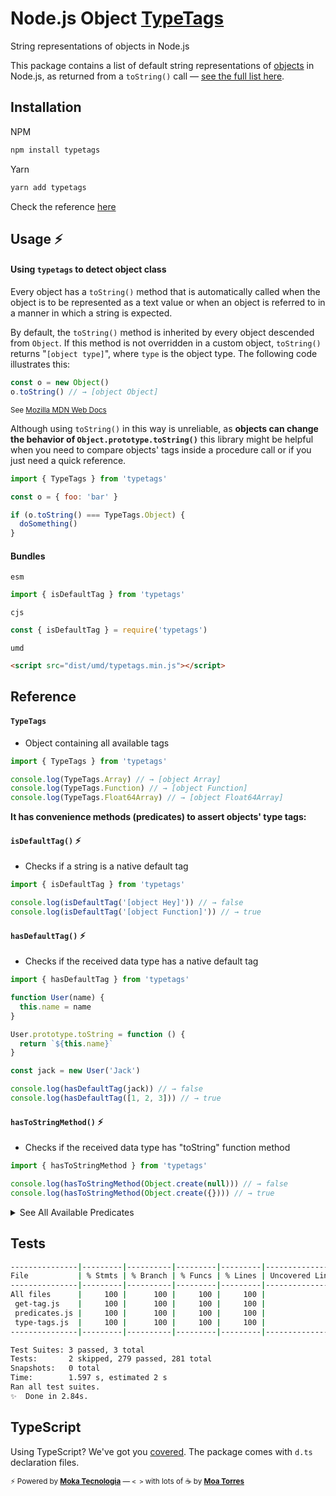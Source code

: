 # Node.js Object [TypeTags](https://github.com/moatorres/typetags)

String representations of objects in Node.js

This package contains a list of default string representations of [objects](https://developer.mozilla.org/en-US/docs/Web/JavaScript/Reference) in Node.js, as returned from a `toString()` call — [see the full list here](https://github.com/moatorres/typetags/blob/master/lib/type-tags.js).

## Installation

NPM

```sh
npm install typetags
```

Yarn

```sh
yarn add typetags
```

Check the reference [here](https://github.com/moatorres/typetags#reference)

## Usage ⚡️

#### Using `typetags` to detect object class

Every object has a `toString()` method that is automatically called when the object is to be represented as a text value or when an object is referred to in a manner in which a string is expected.

By default, the `toString()` method is inherited by every object descended from `Object`. If this method is not overridden in a custom object, `toString()` returns "`[object type]`", where `type` is the object type. The following code illustrates this:

```js
const o = new Object()
o.toString() // → [object Object]
```

<sup>See [Mozilla MDN Web Docs](https://developer.mozilla.org/en-US/docs/Web/JavaScript/Reference/Global_Objects/Object/toString#description)</sup>

Although using `toString()` in this way is unreliable, as **objects can change the behavior of `Object.prototype.toString()`** this library might be helpful when you need to compare objects' tags inside a procedure call or if you just need a quick reference.

```js
import { TypeTags } from 'typetags'

const o = { foo: 'bar' }

if (o.toString() === TypeTags.Object) {
  doSomething()
}
```

#### Bundles

`esm`

```js
import { isDefaultTag } from 'typetags'
```

`cjs`

```js
const { isDefaultTag } = require('typetags')
```

`umd`

```html
<script src="dist/umd/typetags.min.js"></script>
```

## Reference

#### `TypeTags`

- Object containing all available tags

```js
import { TypeTags } from 'typetags'

console.log(TypeTags.Array) // → [object Array]
console.log(TypeTags.Function) // → [object Function]
console.log(TypeTags.Float64Array) // → [object Float64Array]
```

**It has convenience methods (predicates) to assert objects' type tags:**

#### `isDefaultTag()` ⚡️

- Checks if a string is a native default tag

```js
import { isDefaultTag } from 'typetags'

console.log(isDefaultTag('[object Hey]')) // → false
console.log(isDefaultTag('[object Function]')) // → true
```

#### `hasDefaultTag()` ⚡️

- Checks if the received data type has a native default tag

```js
import { hasDefaultTag } from 'typetags'

function User(name) {
  this.name = name
}

User.prototype.toString = function () {
  return `${this.name}`
}

const jack = new User('Jack')

console.log(hasDefaultTag(jack)) // → false
console.log(hasDefaultTag([1, 2, 3])) // → true
```

#### `hasToStringMethod()` ⚡️

- Checks if the received data type has "toString" function method

```js
import { hasToStringMethod } from 'typetags'

console.log(hasToStringMethod(Object.create(null))) // → false
console.log(hasToStringMethod(Object.create({}))) // → true
```

<details>
  <summary>See All Available Predicates</summary>

#### `String → Boolean`

##### `isAggregateErrorTag()` ⚡️

- Checks if _value_ is a default `AggregateError` typetag

```js
const { isAggregateErrorTag } = require('typetags')

let err = new AggregateError([])

console.log(isAggregateErrorTag('[object Error]')) // → true
console.log(isAggregateErrorTag('[object Function]')) // → false
```

##### `isArgumentsTag()` ⚡️

- Checks if _value_ is a default `arguments` typetag

```js
const { isArgumentsTag } = require('typetags')

console.log(isArgumentsTag('[object Error]')) // → false
console.log(isArgumentsTag('[object Arguments]')) // → true
```

##### `isArrayTag()` ⚡️

- Checks if _value_ is a default `Array` typetag

```js
const { isArrayTag } = require('typetags')

console.log(isArrayTag(Object.create(null))) // → false
console.log(isArrayTag(Object.create({}))) // → true
```

##### `isArrayBufferTag()` ⚡️

- Checks if _value_ is a default `ArrayBuffer` typetag

```js
const { isArrayBufferTag } = require('typetags')

console.log(isArrayBufferTag('[object Error]')) // → false
console.log(isArrayBufferTag('[object ArrayBuffer]')) // → true
```

##### `isAsyncFunctionTag()` ⚡️

- Checks if _value_ is a default `AsyncFunction` typetag

```js
const { isAsyncFunctionTag } = require('typetags')

let fn = async () => 'oh, hi!'

console.log(isAsyncFunctionTag(fn.toString())) // → false
console.log(isAsyncFunctionTag('[object AsyncFunction]')) // → true
```

##### `isAtomicsTag()` ⚡️

- Checks if _value_ is a default `Atomics` typetag

```js
const { isAtomicsTag } = require('typetags')

console.log(isAtomicsTag('[object Error]')) // → false
console.log(isAtomicsTag('[object Atomics]')) // → true
```

##### `isBigIntTag()` ⚡️

- Checks if _value_ is a default `BigInt` typetag

```js
const { isBigIntTag } = require('typetags')

console.log(isBigIntTag('[object BigInt]')) // → true
console.log(isBigIntTag('[object BigInt64Array]')) // → true
```

##### `isBigInt64ArrayTag()` ⚡️

- Checks if _value_ is a default `BigInt64Array` typetag

```js
const { isBigInt64ArrayTag } = require('typetags')

console.log(isBigInt64ArrayTag('[object Error]')) // → false
console.log(isBigInt64ArrayTag('[object BigInt64Array]')) // → true
```

##### `isBigUint64ArrayTag()` ⚡️

- Checks if _value_ is a default `BigUint64Array` typetag

```js
const { isBigUint64ArrayTag } = require('typetags')

console.log(isBigUint64ArrayTag('[object Error]')) // → false
console.log(isBigUint64ArrayTag('[object BigUint64Array]')) // → true
```

##### `isBooleanTag()` ⚡️

- Checks if _value_ is a default `Boolean` typetag

```js
const { isBooleanTag } = require('typetags')

console.log(isBooleanTag('[object Error]')) // → false
console.log(isBooleanTag('[object Boolean]')) // → true
```

##### `isDataViewTag()` ⚡️

- Checks if _value_ is a default `DataView` typetag

```js
const { isDataViewTag } = require('typetags')

console.log(isDataViewTag('[object Error]')) // → false
console.log(isDataViewTag('[object DataView]')) // → true
```

##### `isDateTag()` ⚡️

- Checks if _value_ is a default `Date` typetag

```js
const { isDateTag } = require('typetags')

console.log(isDateTag('[object Error]')) // → false
console.log(isDateTag('[object Date]')) // → true
```

##### `isErrorTag()` ⚡️

- Checks if _value_ is a default `Error` typetag

```js
const { isErrorTag, TypeTags } = require('typetags')

console.log(isErrorTag('[object Error]')) // → true
console.log(isErrorTag(TypeTags.TypeError)) // → true
```

##### `isEvalErrorTag()` ⚡️

- Checks if _value_ is a default `EvalError` typetag

```js
const { isEvalErrorTag } = require('typetags')

console.log(isEvalErrorTag('[object Error]')) // → false
console.log(isEvalErrorTag('[object EvalError]')) // → false
```

##### `isFinalizationRegistryTag()` ⚡️

- Checks if _value_ is a default `FinalizationRegistry` typetag

```js
const { isFinalizationRegistryTag } = require('typetags')

console.log(isFinalizationRegistryTag('[object Error]')) // → false
console.log(isFinalizationRegistryTag('[object FinalizationRegistry]')) // → true
```

##### `isFloat32ArrayTag()` ⚡️

- Checks if _value_ is a default `Float32Array` typetag

```js
const { isFloat32ArrayTag } = require('typetags')

console.log(isFloat32ArrayTag('[object Error]')) // → false
console.log(isFloat32ArrayTag('[object Float32Array]')) // → true
```

##### `isFloat64ArrayTag()` ⚡️

- Checks if _value_ is a default `arguments` typetag

```js
const { isFloat64ArrayTag } = require('typetags')

console.log(isFloat64ArrayTag('[object Error]')) // → false
console.log(isFloat64ArrayTag('[object Float64Array]')) // → true
```

##### `isFunctionTag()` ⚡️

- Checks if _value_ is a default `Function` typetag

```js
const { isFunctionTag } = require('typetags')

let fn = () => 'hey!'

console.log(isFunctionTag(fn.toString())) // → false
console.log(isFunctionTag(Object.prototype.toString.call(fn))) // → true
```

##### `isGeneratorTag()` ⚡️

- Checks if _value_ is a default `Generator` typetag

```js
const { isGeneratorTag } = require('typetags')

function* gene() {
  yield 1
}

let gen = gene()
let tag = Object.prototype.toString.call(gen)

console.log(isGeneratorTag(tag)) // → true
console.log(isGeneratorTag('[object GeneratorFunction]')) // → false
```

##### `isGeneratorFunctionTag()` ⚡️

- Checks if _value_ is a default `GeneratorFunction` typetag

```js
const { isGeneratorFunctionTag } = require('typetags')

function* gene() {
  yield 1
}

let res = Object.prototype.toString.call(gene)

console.log(isGeneratorFunctionTag(gene.toString())) // → false
console.log(isGeneratorFunctionTag(res)) // → true
```

##### `isGlobalThisTag()` ⚡️

- Checks if _value_ is a default `globalThis` typetag

```js
const { isGlobalThisTag } = require('typetags')

console.log(isGlobalThisTag('[object GlobalThis]')) // → false
console.log(isGlobalThisTag('[object Window]')) // → true
```

##### `isInfinityTag()` ⚡️

- Checks if _value_ is a default `Infinity` typetag

```js
const { isInfinityTag } = require('typetags')

console.log(isInfinityTag('[object Number]')) // → true
console.log(isInfinityTag('[object Infinity]')) // → false
```

##### `isInt8ArrayTag()` ⚡️

- Checks if _value_ is a default `Int8Array` typetag

```js
const { isInt8ArrayTag } = require('typetags')

console.log(isInt8ArrayTag('[object Error]')) // → false
console.log(isInt8ArrayTag('[object Int8Array]')) // → true
```

##### `isInt16ArrayTag()` ⚡️

- Checks if _value_ is a default `Int16Array` typetag

```js
const { isInt16ArrayTag } = require('typetags')

console.log(isInt16ArrayTag('[object Error]')) // → false
console.log(isInt16ArrayTag('[object Int16Array]')) // → true
```

##### `isInt32ArrayTag()` ⚡️

- Checks if _value_ is a default `Int32Array` typetag

```js
const { isInt32ArrayTag } = require('typetags')

console.log(isInt32ArrayTag('[object Number]')) // → false
console.log(isInt32ArrayTag('[object Int32Array]')) // → true
```

##### `isIntlTag()` ⚡️

- Checks if _value_ is a default `Intl` typetag

```js
const { isIntlTag } = require('typetags')

console.log(isIntlTag('[object Intl]')) // → true
console.log(isIntlTag('[object Intl.Collator]')) // → true
console.log(isIntlTag(TypeTags['Intl.Module'])) // → true
```

##### `isIntlCollatorTag()` ⚡️

- Checks if _value_ is a default `Intl.Collator` typetag

```js
const { isIntlCollatorTag } = require('typetags')

console.log(isIntlCollatorTag('[object Error]')) // → false
console.log(isIntlCollatorTag('[object IntlCollator]')) // → true
```

##### `isIntlDateTimeFormatTag()` ⚡️

- Checks if _value_ is a default `Intl.DateTimeFormat` typetag

```js
const { isIntlDateTimeFormatTag } = require('typetags')

console.log(isIntlDateTimeFormatTag('[object Intl]')) // → false
console.log(isIntlDateTimeFormatTag('[object Intl.DateTimeFormat]')) // → true
```

##### `isIntlListFormatTag()` ⚡️

- Checks if _value_ is a default `Intl.ListFormat` typetag

```js
const { isIntlListFormatTag } = require('typetags')

console.log(isIntlListFormatTag('[object Intl]')) // → false
console.log(isIntlListFormatTag('[object Intl.ListFormat]')) // → true
```

##### `isIntlLocaleTag()` ⚡️

- Checks if _value_ is a default `Intl.Locale` typetag

```js
const { isIntlLocaleTag } = require('typetags')

console.log(isIntlLocaleTag('[object Intl]')) // → false
console.log(isIntlLocaleTag('[object Intl.Locale]')) // → true
```

##### `isIntlNumberFormatTag()` ⚡️

- Checks if _value_ is a default `Intl.NumberFormat` typetag

```js
const { isIntlNumberFormatTag } = require('typetags')

console.log(isIntlNumberFormatTag('[object Intl]')) // → false
console.log(isIntlNumberFormatTag('[object Intl.NumberFormat]')) // → true
```

##### `isIntlPluralRulesTag()` ⚡️

- Checks if _value_ is a default `Intl.PluralRules` typetag

```js
const { isIntlPluralRulesTag } = require('typetags')

let intl = new Intl.PluralRules('en')

console.log(isIntlPluralRulesTag('[object Intl]')) // → false
console.log(isIntlPluralRulesTag(intl.toString())) // → true
```

##### `isIntlRelativeTimeFormatTag()` ⚡️

- Checks if _value_ is a default `Intl.RelativeTimeFormat` typetag

```js
const { isIntlRelativeTimeFormatTag } = require('typetags')

let intl = new Intl.RelativeTimeFormat('en')

console.log(isIntlRelativeTimeFormatTag(intl.toString())) // → true
console.log(isIntlRelativeTimeFormatTag('[object Intl]')) // → false
```

##### `isJsonTag()` ⚡️

- Checks if _value_ is a default `JSON` typetag

```js
const { isJsonTag } = require('typetags')

console.log(isJsonTag(JSON.toString())) // → true
console.log(isJsonTag('[object Json]')) // → false
```

##### `isMapTag()` ⚡️

- Checks if _value_ is a default `Map` typetag

```js
const { isMapTag } = require('typetags')

console.log(isMapTag('[object Error]')) // → false
console.log(isMapTag('[object Map]')) // → true
```

##### `isMathTag()` ⚡️

- Checks if _value_ is a default `Math` typetag

```js
const { isMathTag } = require('typetags')

let number = Math.random()

console.log(isMathTag(number.toString())) // → false
console.log(isMathTag(Math.toString())) // → true
```

##### `isNaNTag()` ⚡️

- Checks if _value_ is a default `NaN` typetag

```js
const { isNaNTag } = require('typetags')

console.log(isNaNTag('[object NaN]')) // → false
console.log(isNaNTag('[object Number]')) // → true
```

##### `isNullTag()` ⚡️

- Checks if _value_ is a default `Null` typetag

```js
const { isNullTag } = require('typetags')

console.log(isNullTag(null)) // → false
console.log(isNullTag('[object Null]')) // → true
```

##### `isNumberTag()` ⚡️

- Checks if _value_ is a default `Number` typetag

```js
const { isNumberTag } = require('typetags')

let num = 1

console.log(isNumberTag(num.toString())) // → false
console.log(isNumberTag('[object Number]')) // → true
```

##### `isObjectTag()` ⚡️

- Checks if _value_ is a default Object typetag

```js
const { isObjectTag } = require('typetags')

let o = { name: 'typetags' }

console.log(isObjectTag(o.toString())) // → true
console.log(isObjectTag('[object Object]')) // → true
```

##### `isProcessTag()` ⚡️

- Checks if _value_ is a default `process` typetag

```js
const { isProcessTag } = require('typetags')

console.log(isProcessTag(process.toString())) // → true
console.log(isProcessTag('[object Process]')) // → false
```

##### `isPromiseTag()` ⚡️

- Checks if _value_ is a default `Promise` typetag

```js
const { isPromiseTag } = require('typetags')

let getUser = new Promise((r) => r)
let wtf = WebAssembly.instantiate(
  new Uint8Array([0x00, 0x61, 0x73, 0x6d, 0x01, 0x00, 0x00, 0x00])
)

console.log(isPromiseTag(wtf.toString())) // → true
console.log(isPromiseTag(getUser.toString())) // → true
```

##### `isRangeErrorTag()` ⚡️

- Checks if _value_ is a default `RangeError` typetag

```js
const { isRangeErrorTag } = require('typetags')

let err = new RangeError('bam')

console.log(isRangeErrorTag(err.toString())) // → false
console.log(isRangeErrorTag('[object Error]')) // → true
console.log(isRangeErrorTag('[object RangeError]')) // → false
```

##### `isReferenceErrorTag()` ⚡️

- Checks if _value_ is a default `ReferenceError` typetag

```js
const { isReferenceErrorTag } = require('typetags')

let err = new ReferenceError('oops')

console.log(isReferenceErrorTag(err.toString())) // → false
console.log(isReferenceErrorTag('[object Error]')) // → true
console.log(isReferenceErrorTag('[object ReferenceError]')) // → false
```

##### `isRegExpTag()` ⚡️

- Checks if _value_ is a default `RegExp` typetag

```js
const { isRegExpTag } = require('typetags')

let regex = new RegExp('')

console.log(isRegExpTag(regex.toString())) // → false
console.log(isRegExpTag('[object RegExp]')) // → true
```

##### `isSetTag()` ⚡️

- Checks if _value_ is a default `Set` typetag

```js
const { isSetTag } = require('typetags')

let mySet = new Set([1])

console.log(isSetTag('[object Set]')) // → true
console.log(isSetTag(mySet.toString())) // → true
```

##### `isSharedArrayBufferTag()` ⚡️

- Checks if _value_ is a default `SharedArrayBuffer` typetag

```js
const { isSharedArrayBufferTag } = require('typetags')

let arr = new SharedArrayBuffer(1024)

console.log(isSharedArrayBufferTag(arr.toString())) // → true
console.log(isSharedArrayBufferTag('[object Array]')) // → false
```

##### `isStringTag()` ⚡️

- Checks if _value_ is a default `String` typetag

```js
const { isStringTag } = require('typetags')

let str = 'hey'

console.log(isStringTag(str.toString())) // → false
console.log(isStringTag('[object String]')) // → true
```

##### `isSymbolTag()` ⚡️

- Checks if _value_ is a default `Symbol` typetag

```js
const { isSymbolTag, getTag } = require('typetags')

let sym = Symbol('1')
let tag = getTag(sym)

console.log(isSymbolTag(tag)) // → true
console.log(isSymbolTag(sym.toString())) // → false
```

##### `isSyntaxErrorTag()` ⚡️

- Checks if _value_ is a default `SyntaxError` typetag

```js
const { isSyntaxErrorTag } = require('typetags')

let err = new SyntaxError()

console.log(isSyntaxErrorTag(err.toString())) // → false
console.log(isSyntaxErrorTag('[object Error]')) // → true
```

##### `isTypeErrorTag()` ⚡️

- Checks if _value_ is a default `TypeError` typetag

```js
const { isTypeErrorTag, getTag } = require('typetags')

let err = new TypeError()

console.log(isTypeErrorTag(getTag(err))) // → true
console.log(isTypeErrorTag(err.toString())) // → false
```

##### `isUint8ArrayTag()` ⚡️

- Checks if _value_ is a default `Uint8Array` typetag

```js
const { isUint8ArrayTag, getTag } = require('typetags')

let uint = new Uint8Array()

console.log(isUint8ArrayTag(uint.toString())) // → false
console.log(isUint8ArrayTag(getTag(uint))) // → true
```

##### `isUint8ClampedArrayTag()` ⚡️

- Checks if _value_ is a default `Uint8ClampedArray` typetag

```js
const { isUint8ClampedArrayTag, getTag } = require('typetags')

let clamped = new Uint8ClampedArray()

console.log(isUint8ClampedArrayTag(clamped.toString())) // → false
console.log(isUint8ClampedArrayTag(getTag(clamped))) // → true
```

##### `isUint16ArrayTag()` ⚡️

- Checks if _value_ is a default `Uint16Array` typetag

```js
const { isUint16ArrayTag } = require('typetags')

let uint = new Uint16Array()

console.log(isUint16ArrayTag(uint.toString())) // → false
console.log(isUint16ArrayTag('[object Uint16Array]')) // → true
```

##### `isUint32ArrayTag()` ⚡️

- Checks if _value_ is a default `Uint32Array` typetag

```js
const { isUint32ArrayTag } = require('typetags')

let uint = new Uint32Array()

console.log(isUint32ArrayTag(uint.toString())) // → false
console.log(isUint32ArrayTag('[object Uint32Array]')) // → true
```

##### `isUndefinedTag()` ⚡️

- Checks if _value_ is a default `Undefined` typetag

```js
const { isUndefinedTag } = require('typetags')

let nada = undefined
let tag = getTag(nada) // → [object Undefined]

console.log(isUndefinedTag(hey.toString())) // → TypeError
console.log(isUndefinedTag(tag)) // → true
```

##### `isURIErrorTag()` ⚡️

- Checks if _value_ is a default `URIError` typetag

```js
const { isURIErrorTag } = require('typetags')

console.log(isURIErrorTag('[object Error]')) // → true
console.log(isURIErrorTag(URIError.toString())) // → false
```

##### `isWeakMapTag()` ⚡️

- Checks if _value_ is a default `WeakMap` typetag

```js
const { isWeakMapTag, getTag } = require('typetags')

let weakmap = new WeakMap()
let tag = getTag(weakmap)

console.log(isWeakMapTag(weakmap.toString())) // → false
console.log(isWeakMapTag(tag)) // → true
```

##### `isWeakRefTag()` ⚡️

- Checks if _value_ is a default `WeakRef` typetag

```js
const { isWeakRefTag } = require('typetags')

let weakref = new WeakRef({})
let tag = getTag(weakref)

console.log(isWeakRefTag(weakref.toString())) // → false
console.log(isWeakRefTag(tag)) // → true
```

##### `isWeakSetTag()` ⚡️

- Checks if _value_ is a default `WeakSet` typetag

```js
const { isWeakSetTag } = require('typetags')

let weakset = new WeakSet()

console.log(isWeakSetTag(weakset.toString())) // → true
console.log(isWeakSetTag('[object WeakSet]')) // → true
```

##### `isWasmTag()` ⚡️

- Checks if _value_ is a default `WebAssembly` typetag

```js
const { isWebAssemblyTag, TypeTags } = require('typetags')

let wasm = new WebAssembly.Table({ initial: 1, element: 'anyfunc' })

console.log(isWebAssemblyTag(wasm.toString())) // → true
console.log(isWebAssemblyTag(TypeTags['WebAssembly.Module'])) // → true
```

##### `isWasmModuleTag()` ⚡️

- Checks if _value_ is a default `WebAssembly.Module` typetag

```js
const { isWasmModuleTag } = require('typetags')

let wsmod = new WebAssembly.Module(
  new Uint8Array([0x00, 0x61, 0x73, 0x6d, 0x01, 0x00, 0x00, 0x00])
)

console.log(isWasmModuleTag(wsmod.toString())) // → true
console.log(isWasmModuleTag('[object WebAssembly]')) // → false
```

##### `isWasmGlobalTag()` ⚡️

- Checks if _value_ is a default `WebAssembly.Global` typetag

```js
const { isArgumentsTag } = require('typetags')

let wg = new WebAssembly.Global({ value: 'i32', mutable: true }, 0)

console.log(isArgumentsTag(wg.toString())) // → true
console.log(isArgumentsTag('[object WebAssembly.Global]')) // → true
```

##### `isWasmInstanceTag()` ⚡️

- Checks if _value_ is a default `WebAssembly.Instance` typetag

```js
const { isWasmInstanceTag, TypeTags } = require('typetags')

let bytes = new Uint8Array([0x00, 0x61, 0x73, 0x6d, 0x01, 0x00, 0x00, 0x00])
let wsmod = new WebAssembly.Module(bytes)
let instance = new WebAssembly.Instance(wsmod, {})

console.log(isWasmInstanceTag(instance.toString())) // → true
console.log(isWasmInstanceTag(TypeTags.WebAssembly)) // → false
```

##### `isWasmMemoryTag()` ⚡️

- Checks if _value_ is a default `WebAssembly.Memory` typetag

```js
const { isWasmMemoryTag } = require('typetags')

let memo = new WebAssembly.Memory({ initial: 1, max: 10 })

console.log(isWasmMemoryTag(memo.toString())) // → true
console.log(isWasmMemoryTag('[object WebAssembly]')) // → false
```

##### `isWasmTableTag()` ⚡️

- Checks if _value_ is a default `WebAssembly.Table` typetag

```js
const { isWasmTableTag, getTag } = require('typetags')

let table = new WebAssembly.Table({ initial: 1, element: 'anyfunc' })
let tag = getTag(table)

console.log(isWasmTableTag(tag)) // → true
console.log(isWasmTableTag(table.toString())) // → true
```

##### `isWasmCompileErrorTag()` ⚡️

- Checks if _value_ is a default `WebAssembly.CompileError` typetag

```js
const { isWasmCompileErrorTag, TypeTags } = require('typetags')

let tag = TypeTags['WebAssembly.CompileError']

console.log(isWasmCompileErrorTag(tag)) // → true
console.log(isWasmCompileErrorTag('[object Error]')) // → true
```

##### `isWasmLinkErrorTag()` ⚡️

- Checks if _value_ is a default `WebAssembly.LinkError` typetag

```js
const { isWasmLinkErrorTag } = require('typetags')

let err = new WebAssembly.LinkError('123')
// err.toString() => LinkError: 123

console.log(isWasmLinkErrorTag(err.toString())) // → false
console.log(isWasmLinkErrorTag('[object Error]')) // → true
```

##### `isWasmRuntimeErrorTag()` ⚡️

- Checks if _value_ is a default `WebAssembly.RuntimeError` typetag

```js
const { isWasmRuntimeErrorTag, getTag } = require('typetags')

let err = new WebAssembly.RuntimeError()
// err.toString() => [object Error]

console.log(isWasmRuntimeErrorTag(err.toString())) // → true
console.log(isWasmRuntimeErrorTag(getTag(err))) // → true
```

##### `isWindowTag()` ⚡️

- Checks if _value_ is a default `Window` typetag

```js
const { isWindowTag } = require('typetags')

let tag = globalThis.toString() // depends on environment

console.log(isWindowTag(tag)) // → false
console.log(isWindowTag('[object Window]')) // → true
```

##### `isWorkerTag()` ⚡️

- Checks if _value_ is a default `Worker` typetag

```js
const { isWorkerTag } = require('typetags')

console.log(isWorkerTag('[object process]')) // → false
console.log(isWorkerTag('[object Worker]')) // → true
```

</details>

## Tests

```sh
---------------|---------|----------|---------|---------|-------------------
File           | % Stmts | % Branch | % Funcs | % Lines | Uncovered Line #s
---------------|---------|----------|---------|---------|-------------------
All files      |     100 |      100 |     100 |     100 |
 get-tag.js    |     100 |      100 |     100 |     100 |
 predicates.js |     100 |      100 |     100 |     100 |
 type-tags.js  |     100 |      100 |     100 |     100 |
---------------|---------|----------|---------|---------|-------------------

Test Suites: 3 passed, 3 total
Tests:       2 skipped, 279 passed, 281 total
Snapshots:   0 total
Time:        1.597 s, estimated 2 s
Ran all test suites.
✨  Done in 2.84s.
```

## TypeScript

Using TypeScript? We've got you [covered](https://github.com/moatorres/typetags/blob/master/lib/type-tags.d.ts). The package comes with `d.ts` declaration files.

<sub>⚡️ Powered by [**Moka Tecnologia**](https://github.com/mokatecnologia) — `< >` with lots of ☕️ by [**Moa Torres**](https://github.com/moatorres)</sub>
